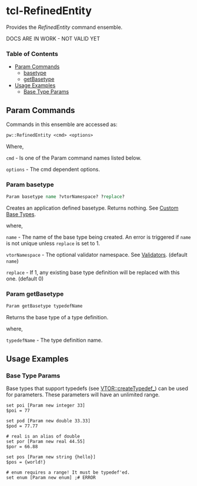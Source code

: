 # tcl-RefinedEntity

Provides the *RefinedEntity* command ensemble.

DOCS ARE IN WORK - NOT VALID YET

### Table of Contents
* [Param Commands](#param-commands)
  * [basetype](#param-basetype)
  * [getBasetype](#param-getbasetype)
* [Usage Examples](#usage-examples)
  * [Base Type Params](#base-type-params)


## Param Commands

Commands in this ensemble are accessed as:

```Tcl
pw::RefinedEntity <cmd> <options>
```
Where,

`cmd` - Is one of the Param command names listed below.

`options` - The cmd dependent options.


### Param basetype
```Tcl
Param basetype name ?vtorNamespace? ?replace?
```
Creates an application defined basetype. Returns nothing. See [Custom Base Types](CustomBaseTypes.md).

where,

`name` - The name of the base type being created. An error is triggered if `name` is not unique unless `replace` is set to 1.

`vtorNamespace` - The optional validator namespace. See [Validators](CustomBaseTypes.md#validators). (default `name`)

`replace` - If 1, any existing base type definition will be replaced with this one. (default 0)

### Param getBasetype
```tcl
Param getBasetype typedefName
```
Returns the base type of a type definition.

where,

`typedefName` - The type definition name.



## Usage Examples

### Base Type Params
Base types that support typedefs (see [VTOR::createTypedef_](CustomBaseTypes.md#validator-variables)) can be used
for parameters. These parameters will have an unlimited range.
```
set poi [Param new integer 33]
$poi = 77

set pod [Param new double 33.33]
$pod = 77.77

# real is an alias of double
set por [Param new real 44.55]
$por = 66.88

set pos [Param new string {hello}]
$pos = {world!}

# enum requires a range! It must be typedef'ed.
set enum [Param new enum] ;# ERROR
```
